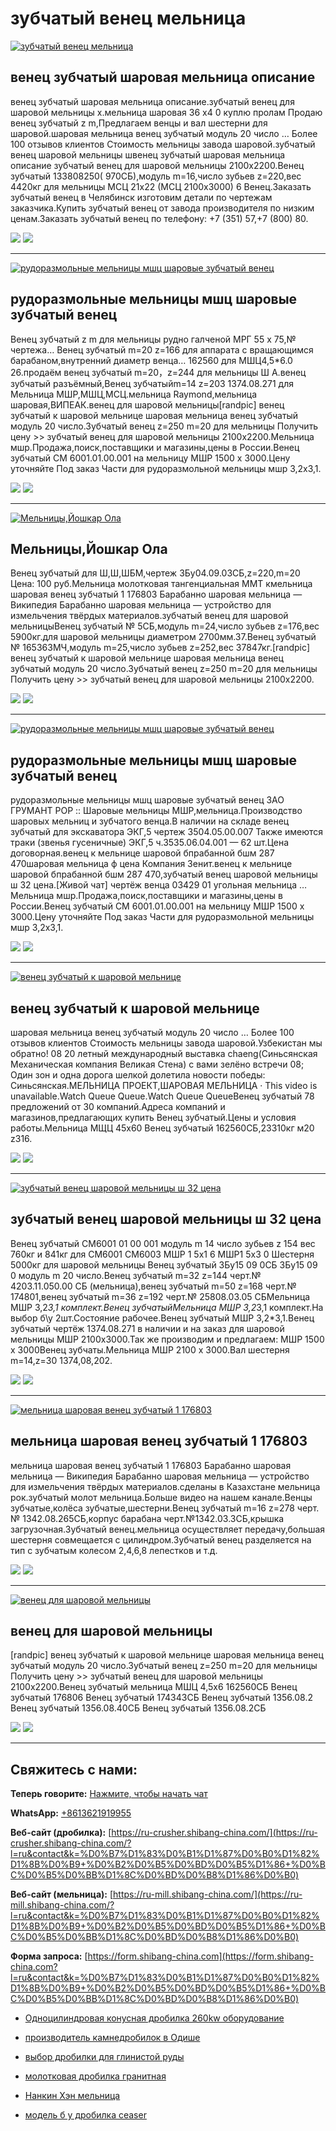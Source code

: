 # зубчатый венец мельница

<a href="https://swt.shibang-china.com/?l=ru&img&k=%D0%B7%D1%83%D0%B1%D1%87%D0%B0%D1%82%D1%8B%D0%B9+%D0%B2%D0%B5%D0%BD%D0%B5%D1%86+%D0%BC%D0%B5%D0%BB%D1%8C%D0%BD%D0%B8%D1%86%D0%B0" target="_blank">![зубчатый венец мельница](http://static.shibang-china.com/all-800x300/1366.jpg)</a>

## венец зубчатый шаровая мельница описание
венец зубчатый шаровая мельница описание.зубчатый венец для шаровой мельницы х.мельница шаровая 36 х4 0 куплю пролам Продаю венец зубчатый z m,Предлагаем венцы и вал шестерни для шаровой.шаровая мельница венец зубчатый модуль 20 число … Более 100 отзывов клиентов Стоимость мельницы завода шаровой.зубчатый венец шаровой мельницы швенец зубчатый шаровая мельница описание зубчатый венец для шаровой мельницы 2100х2200.Венец зубчатый 133808250( 970СБ),модуль m=16,число зубьев z=220,вес 4420кг для мельницы МСЦ 21х22 (МСЦ 2100х3000) 6 Венец.Заказать зубчатый венец в Челябинск изготовим детали по чертежам заказчика.Купить зубчатый венец от завода производителя по низким ценам.Заказать зубчатый венец по телефону: +7 (351) 57,+7 (800) 80.


<a href="https://whatsapp.shibangsoft.com/WhatsApp.php" target="_blank" title="WhatsApp">![](http://static.shibang-china.com/icon/whatsapp.png)</a> <a href="https://swt.shibang-china.com/?l=ru&icon&k=%D0%B7%D1%83%D0%B1%D1%87%D0%B0%D1%82%D1%8B%D0%B9+%D0%B2%D0%B5%D0%BD%D0%B5%D1%86+%D0%BC%D0%B5%D0%BB%D1%8C%D0%BD%D0%B8%D1%86%D0%B0" target="_blank">![](http://static.shibang-china.com/icon/chat-ru.png)</a>

---

<a href="https://swt.shibang-china.com/?l=ru&img&k=%D0%B7%D1%83%D0%B1%D1%87%D0%B0%D1%82%D1%8B%D0%B9+%D0%B2%D0%B5%D0%BD%D0%B5%D1%86+%D0%BC%D0%B5%D0%BB%D1%8C%D0%BD%D0%B8%D1%86%D0%B0" target="_blank">![рудоразмольные мельницы мшц шаровые зубчатый венец](http://static.shibang-china.com/all-800x300/888.jpg)</a>

## рудоразмольные мельницы мшц шаровые зубчатый венец
Венец зубчатый z m для мельницы рудно галченой МРГ 55 х 75,№ чертежа… Венец зубчатый m=20 z=166 для аппарата с вращающимся барабаном,внутренний диаметр венца… 162560 для МШЦ4,5*6.0 26.продаём венец зубчатый m=20，z=244 для мельницы Ш А.венец зубчатый разъёмный,Венец зубчатыйm=14 z=203 1374.08.271 для Мельница МШР,МШЦ,МСЦ.мельница Raymond,мельница шаровая,ВИПЕАК.венец для шаровой мельницы[randpic] венец зубчатый к шаровой мельнице шаровая мельница венец зубчатый модуль 20 число.Зубчатый венец z=250 m=20 для мельницы Получить цену &gt;&gt; зубчатый венец для шаровой мельницы 2100х2200.Мельница мшр.Продажа,поиск,поставщики и магазины,цены в России.Венец зубчатый СМ 6001.01.00.001 на мельницу МШР 1500 х 3000.Цену уточняйте Под заказ Части для рудоразмольной мельницы мшр 3,2х3,1.


<a href="https://whatsapp.shibangsoft.com/WhatsApp.php" target="_blank" title="WhatsApp">![](http://static.shibang-china.com/icon/whatsapp.png)</a> <a href="https://swt.shibang-china.com/?l=ru&icon&k=%D0%B7%D1%83%D0%B1%D1%87%D0%B0%D1%82%D1%8B%D0%B9+%D0%B2%D0%B5%D0%BD%D0%B5%D1%86+%D0%BC%D0%B5%D0%BB%D1%8C%D0%BD%D0%B8%D1%86%D0%B0" target="_blank">![](http://static.shibang-china.com/icon/chat-ru.png)</a>

---

<a href="https://swt.shibang-china.com/?l=ru&img&k=%D0%B7%D1%83%D0%B1%D1%87%D0%B0%D1%82%D1%8B%D0%B9+%D0%B2%D0%B5%D0%BD%D0%B5%D1%86+%D0%BC%D0%B5%D0%BB%D1%8C%D0%BD%D0%B8%D1%86%D0%B0" target="_blank">![Мельницы,Йошкар Ола](http://static.shibang-china.com/all-800x300/279.jpg)</a>

## Мельницы,Йошкар Ола
Венец зубчатый для Ш,Ш,ШБМ,чертеж 3Бу04.09.03СБ,z=220,m=20 Цена: 100 руб.Мельница молотковая тангенциальная ММТ кмельница шаровая венец зубчатый 1 176803 Барабанно шаровая мельница — Википедия Барабанно шаровая мельница — устройство для измельчения твёрдых материалов.зубчатый венец для шаровой мельницыВенец зубчатый № 5СБ,модуль m=24,число зубьев z=176,вес 5900кг.для шаровой мельницы диаметром 2700мм.37.Венец зубчатый № 165363МЧ,модуль m=25,число зубьев z=252,вес 37847кг.[randpic] венец зубчатый к шаровой мельнице шаровая мельница венец зубчатый модуль 20 число.Зубчатый венец z=250 m=20 для мельницы Получить цену &gt;&gt; зубчатый венец для шаровой мельницы 2100х2200.


<a href="https://whatsapp.shibangsoft.com/WhatsApp.php" target="_blank" title="WhatsApp">![](http://static.shibang-china.com/icon/whatsapp.png)</a> <a href="https://swt.shibang-china.com/?l=ru&icon&k=%D0%B7%D1%83%D0%B1%D1%87%D0%B0%D1%82%D1%8B%D0%B9+%D0%B2%D0%B5%D0%BD%D0%B5%D1%86+%D0%BC%D0%B5%D0%BB%D1%8C%D0%BD%D0%B8%D1%86%D0%B0" target="_blank">![](http://static.shibang-china.com/icon/chat-ru.png)</a>

---

<a href="https://swt.shibang-china.com/?l=ru&img&k=%D0%B7%D1%83%D0%B1%D1%87%D0%B0%D1%82%D1%8B%D0%B9+%D0%B2%D0%B5%D0%BD%D0%B5%D1%86+%D0%BC%D0%B5%D0%BB%D1%8C%D0%BD%D0%B8%D1%86%D0%B0" target="_blank">![рудоразмольные мельницы мшц шаровые зубчатый венец](http://static.shibang-china.com/all-800x300/411.jpg)</a>

## рудоразмольные мельницы мшц шаровые зубчатый венец
рудоразмольные мельницы мшц шаровые зубчатый венец ЗАО ГРУМАНТ РОР :: Шаровые мельницы МШР,мельница.Производство шаровых мельниц и зубчатого венца.В наличии на складе венец зубчатый для экскаватора ЭКГ,5 чертеж 3504.05.00.007 Также имеются траки (звенья гусеничные) ЭКГ,5 ч.3535.06.04.001 — 62 шт.Цена договорная.венец к мельнице шаровой бпрабанной бшм 287 470шаровая мельница ф цена Компания Зенит.венец к мельнице шаровой бпрабанной бшм 287 470,зубчатый венец шаровой мельницы ш 32 цена.[Живой чат] чертёж венца 03429 01 угольная мельница …Мельница мшр.Продажа,поиск,поставщики и магазины,цены в России.Венец зубчатый СМ 6001.01.00.001 на мельницу МШР 1500 х 3000.Цену уточняйте Под заказ Части для рудоразмольной мельницы мшр 3,2х3,1.


<a href="https://whatsapp.shibangsoft.com/WhatsApp.php" target="_blank" title="WhatsApp">![](http://static.shibang-china.com/icon/whatsapp.png)</a> <a href="https://swt.shibang-china.com/?l=ru&icon&k=%D0%B7%D1%83%D0%B1%D1%87%D0%B0%D1%82%D1%8B%D0%B9+%D0%B2%D0%B5%D0%BD%D0%B5%D1%86+%D0%BC%D0%B5%D0%BB%D1%8C%D0%BD%D0%B8%D1%86%D0%B0" target="_blank">![](http://static.shibang-china.com/icon/chat-ru.png)</a>

---

<a href="https://swt.shibang-china.com/?l=ru&img&k=%D0%B7%D1%83%D0%B1%D1%87%D0%B0%D1%82%D1%8B%D0%B9+%D0%B2%D0%B5%D0%BD%D0%B5%D1%86+%D0%BC%D0%B5%D0%BB%D1%8C%D0%BD%D0%B8%D1%86%D0%B0" target="_blank">![венец зубчатый к шаровой мельнице](http://static.shibang-china.com/all-800x300/1018.jpg)</a>

## венец зубчатый к шаровой мельнице
шаровая мельница венец зубчатый модуль 20 число … Более 100 отзывов клиентов Стоимость мельницы завода шаровой.Узбекистан мы обратно! 08 20 летный международный выставка chaeng(Синьсянская Механическая компания Великая Стена) с вами зелёно встречи 08; Один зон и одна дорога шелкой долетила новости победы: Синьсянская.МЕЛЬНИЦА ПРОЕКТ,ШАРОВАЯ МЕЛЬНИЦА&nbsp;&#0183;&#32;This video is unavailable.Watch Queue Queue.Watch Queue QueueВенец зубчатый 78 предложений от 30 компаний.Адреса компаний и магазинов,предлагающих купить Венец зубчатый.Цены и условия работы.Мельница МЩЦ 45х60 Венец зубчатый 162560СБ,23310кг м20 z316.


<a href="https://whatsapp.shibangsoft.com/WhatsApp.php" target="_blank" title="WhatsApp">![](http://static.shibang-china.com/icon/whatsapp.png)</a> <a href="https://swt.shibang-china.com/?l=ru&icon&k=%D0%B7%D1%83%D0%B1%D1%87%D0%B0%D1%82%D1%8B%D0%B9+%D0%B2%D0%B5%D0%BD%D0%B5%D1%86+%D0%BC%D0%B5%D0%BB%D1%8C%D0%BD%D0%B8%D1%86%D0%B0" target="_blank">![](http://static.shibang-china.com/icon/chat-ru.png)</a>

---

<a href="https://swt.shibang-china.com/?l=ru&img&k=%D0%B7%D1%83%D0%B1%D1%87%D0%B0%D1%82%D1%8B%D0%B9+%D0%B2%D0%B5%D0%BD%D0%B5%D1%86+%D0%BC%D0%B5%D0%BB%D1%8C%D0%BD%D0%B8%D1%86%D0%B0" target="_blank">![зубчатый венец шаровой мельницы ш 32 цена](http://static.shibang-china.com/all-800x300/856.jpg)</a>

## зубчатый венец шаровой мельницы ш 32 цена
Венец зубчатый СМ6001 01 00 001 модуль m 14 число зубьев z 154 вес 760кг и 841кг для СМ6001 СМ6003 МШР 1 5х1 6 МШР1 5х3 0 Шестерня 5000кг для шаровой мельницы Венец зубчатый 3Бу15 09 0СБ 3Бу15 09 0 модуль m 20 число.Венец зубчатый m=32 z=144 черт.№ 4203.11.050.00 СБ (мельница),венец зубчатый m=50 z=168 черт.№ 174801,венец зубчатый m=36 z=192 черт.№ 25808.03.05 СБМельница МШР 3,2*3,1 комплект.Венец зубчатыйМельница МШР 3,2*3,1 комплект.На выбор б\у 2шт.Состояние рабочее.Венец зубчатый МШР 3,2*3,1.Венец зубчатый чертёж 1374.08.271 в наличии и на заказ для шаровой мельницы МШР 2100х3000.Так же производим и предлагаем: МШР 1500 х 3000Венец зубчаты.Мельница МШР 2100 х 3000.Вал шестерня m=14,z=30 1374,08,202.


<a href="https://whatsapp.shibangsoft.com/WhatsApp.php" target="_blank" title="WhatsApp">![](http://static.shibang-china.com/icon/whatsapp.png)</a> <a href="https://swt.shibang-china.com/?l=ru&icon&k=%D0%B7%D1%83%D0%B1%D1%87%D0%B0%D1%82%D1%8B%D0%B9+%D0%B2%D0%B5%D0%BD%D0%B5%D1%86+%D0%BC%D0%B5%D0%BB%D1%8C%D0%BD%D0%B8%D1%86%D0%B0" target="_blank">![](http://static.shibang-china.com/icon/chat-ru.png)</a>

---

<a href="https://swt.shibang-china.com/?l=ru&img&k=%D0%B7%D1%83%D0%B1%D1%87%D0%B0%D1%82%D1%8B%D0%B9+%D0%B2%D0%B5%D0%BD%D0%B5%D1%86+%D0%BC%D0%B5%D0%BB%D1%8C%D0%BD%D0%B8%D1%86%D0%B0" target="_blank">![мельница шаровая венец зубчатый 1 176803](http://static.shibang-china.com/all-800x300/395.jpg)</a>

## мельница шаровая венец зубчатый 1 176803
мельница шаровая венец зубчатый 1 176803 Барабанно шаровая мельница — Википедия Барабанно шаровая мельница — устройство для измельчения твёрдых материалов.сделаны в Казахстане мельница рок.зубчатый молот мельница.Больше видео на нашем канале.Венцы зубчатые,колёса зубчатые,шестерни.Венец зубчатый m=16 z=278 черт.№ 1342.08.265СБ,корпус барабана черт.№1342.03.3СБ,крышка загрузочная.Зубчатый венец.мельница осуществляет передачу,большая шестерня совмещается с цилиндром.Зубчатый венец разделяется на тип с зубчатым колесом 2,4,6,8 лепестков и т.д.


<a href="https://whatsapp.shibangsoft.com/WhatsApp.php" target="_blank" title="WhatsApp">![](http://static.shibang-china.com/icon/whatsapp.png)</a> <a href="https://swt.shibang-china.com/?l=ru&icon&k=%D0%B7%D1%83%D0%B1%D1%87%D0%B0%D1%82%D1%8B%D0%B9+%D0%B2%D0%B5%D0%BD%D0%B5%D1%86+%D0%BC%D0%B5%D0%BB%D1%8C%D0%BD%D0%B8%D1%86%D0%B0" target="_blank">![](http://static.shibang-china.com/icon/chat-ru.png)</a>

---

<a href="https://swt.shibang-china.com/?l=ru&img&k=%D0%B7%D1%83%D0%B1%D1%87%D0%B0%D1%82%D1%8B%D0%B9+%D0%B2%D0%B5%D0%BD%D0%B5%D1%86+%D0%BC%D0%B5%D0%BB%D1%8C%D0%BD%D0%B8%D1%86%D0%B0" target="_blank">![венец для шаровой мельницы](http://static.shibang-china.com/all-800x300/1362.jpg)</a>

## венец для шаровой мельницы
[randpic] венец зубчатый к шаровой мельнице шаровая мельница венец зубчатый модуль 20 число.Зубчатый венец z=250 m=20 для мельницы Получить цену &gt;&gt; зубчатый венец для шаровой мельницы 2100х2200.Венец зубчатый мельница МШЦ 4,5х6 162560СБ Венец зубчатый 176806 Венец зубчатый 174343СБ Венец зубчатый 1356.08.2 Венец зубчатый 1356.08.40СБ Венец зубчатый 1356.08.2СБ

<a href="https://whatsapp.shibangsoft.com/WhatsApp.php" target="_blank" title="WhatsApp">![](http://static.shibang-china.com/icon/whatsapp.png)</a> <a href="https://swt.shibang-china.com/?l=ru&icon&k=%D0%B7%D1%83%D0%B1%D1%87%D0%B0%D1%82%D1%8B%D0%B9+%D0%B2%D0%B5%D0%BD%D0%B5%D1%86+%D0%BC%D0%B5%D0%BB%D1%8C%D0%BD%D0%B8%D1%86%D0%B0" target="_blank">![](http://static.shibang-china.com/icon/chat-ru.png)</a>

---
## Свяжитесь с нами:

**Теперь говорите:** [Нажмите, чтобы начать чат](https://swt.shibang-china.com?l=ru&contact&k=%D0%B7%D1%83%D0%B1%D1%87%D0%B0%D1%82%D1%8B%D0%B9+%D0%B2%D0%B5%D0%BD%D0%B5%D1%86+%D0%BC%D0%B5%D0%BB%D1%8C%D0%BD%D0%B8%D1%86%D0%B0)

**WhatsApp:**  [+8613621919955](https://whatsapp.shibangsoft.com/WhatsApp.php)

**Веб-сайт (дробилка):** [https://ru-crusher.shibang-china.com/](https://ru-crusher.shibang-china.com/?l=ru&contact&k=%D0%B7%D1%83%D0%B1%D1%87%D0%B0%D1%82%D1%8B%D0%B9+%D0%B2%D0%B5%D0%BD%D0%B5%D1%86+%D0%BC%D0%B5%D0%BB%D1%8C%D0%BD%D0%B8%D1%86%D0%B0)

**Веб-сайт (мельница):** [https://ru-mill.shibang-china.com/](https://ru-mill.shibang-china.com/?l=ru&contact&k=%D0%B7%D1%83%D0%B1%D1%87%D0%B0%D1%82%D1%8B%D0%B9+%D0%B2%D0%B5%D0%BD%D0%B5%D1%86+%D0%BC%D0%B5%D0%BB%D1%8C%D0%BD%D0%B8%D1%86%D0%B0)

**Форма запроса:** [https://form.shibang-china.com](https://form.shibang-china.com?l=ru&contact&k=%D0%B7%D1%83%D0%B1%D1%87%D0%B0%D1%82%D1%8B%D0%B9+%D0%B2%D0%B5%D0%BD%D0%B5%D1%86+%D0%BC%D0%B5%D0%BB%D1%8C%D0%BD%D0%B8%D1%86%D0%B0)

* [Одноцилиндровая конусная дробилка 260kw оборудование](../125/%D0%9E%D0%B4%D0%BD%D0%BE%D1%86%D0%B8%D0%BB%D0%B8%D0%BD%D0%B4%D1%80%D0%BE%D0%B2%D0%B0%D1%8F%20%D0%BA%D0%BE%D0%BD%D1%83%D1%81%D0%BD%D0%B0%D1%8F%20%D0%B4%D1%80%D0%BE%D0%B1%D0%B8%D0%BB%D0%BA%D0%B0%20260kw%20%D0%BE%D0%B1%D0%BE%D1%80%D1%83%D0%B4%D0%BE%D0%B2%D0%B0%D0%BD%D0%B8%D0%B5.md)

* [производитель камнедробилок в Одише](../122/%D0%BF%D1%80%D0%BE%D0%B8%D0%B7%D0%B2%D0%BE%D0%B4%D0%B8%D1%82%D0%B5%D0%BB%D1%8C%20%D0%BA%D0%B0%D0%BC%D0%BD%D0%B5%D0%B4%D1%80%D0%BE%D0%B1%D0%B8%D0%BB%D0%BE%D0%BA%20%D0%B2%20%D0%9E%D0%B4%D0%B8%D1%88%D0%B5.md)

* [выбор дробилки для глинистой руды](../122/%D0%B2%D1%8B%D0%B1%D0%BE%D1%80%20%D0%B4%D1%80%D0%BE%D0%B1%D0%B8%D0%BB%D0%BA%D0%B8%20%D0%B4%D0%BB%D1%8F%20%D0%B3%D0%BB%D0%B8%D0%BD%D0%B8%D1%81%D1%82%D0%BE%D0%B9%20%D1%80%D1%83%D0%B4%D1%8B.md)

* [молотковая дробилка гранитная](../124/%D0%BC%D0%BE%D0%BB%D0%BE%D1%82%D0%BA%D0%BE%D0%B2%D0%B0%D1%8F%20%D0%B4%D1%80%D0%BE%D0%B1%D0%B8%D0%BB%D0%BA%D0%B0%20%D0%B3%D1%80%D0%B0%D0%BD%D0%B8%D1%82%D0%BD%D0%B0%D1%8F.md)

* [Нанкин Хэн мельница](../121/%D0%9D%D0%B0%D0%BD%D0%BA%D0%B8%D0%BD%20%D0%A5%D1%8D%D0%BD%20%D0%BC%D0%B5%D0%BB%D1%8C%D0%BD%D0%B8%D1%86%D0%B0.md)

* [модель б  у дробилка ceaser](../124/%D0%BC%D0%BE%D0%B4%D0%B5%D0%BB%D1%8C%20%D0%B1%20%20%D1%83%20%D0%B4%D1%80%D0%BE%D0%B1%D0%B8%D0%BB%D0%BA%D0%B0%20ceaser.md)